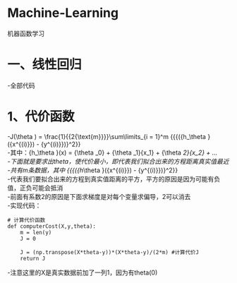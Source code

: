 # Machine-Learning
机器函数学习

# 一、线性回归
 -全部代码
# 1、代价函数
-J(\theta ) = \frac{1}{{2{\text{m}}}}\sum\limits_{i = 1}^m {{{({h_\theta }({x^{(i)}}) - {y^{(i)}})}^2}} <br>
-其中：{h_\theta }(x) = {\theta _0} + {\theta _1}{x_1} + {\theta _2}{x_2} + ...<br>
-下面就是要求出theta，使代价最小，即代表我们拟合出来的方程距离真实值最近<br>
-共有m条数据，其中 {{{({h_\theta }({x^{(i)}}) - {y^{(i)}})}^2}}<br>
-代表我们要拟合出来的方程到真实值距离的平方，平方的原因是因为可能有负值，正负可能会抵消<br>
-前面有系数2的原因是下面求梯度是对每个变量求偏导，2可以消去<br>
-实现代码：<br>
```
# 计算代价函数
def computerCost(X,y,theta):
    m = len(y)
    J = 0
    
    J = (np.transpose(X*theta-y))*(X*theta-y)/(2*m) #计算代价J
    return J
```
-注意这里的X是真实数据前加了一列1，因为有theta(0)<br>
